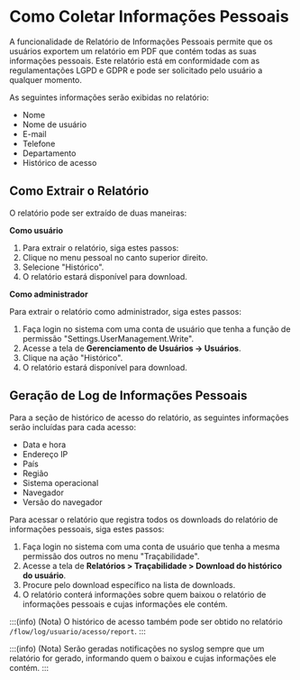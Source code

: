 # Como Coletar Informações Pessoais

A funcionalidade de Relatório de Informações Pessoais permite que os usuários exportem um relatório em PDF que contém todas as suas informações pessoais. Este relatório está em conformidade com as regulamentações LGPD e GDPR e pode ser solicitado pelo usuário a qualquer momento.

As seguintes informações serão exibidas no relatório:

- Nome
- Nome de usuário
- E-mail
- Telefone
- Departamento
- Histórico de acesso

## Como Extrair o Relatório

O relatório pode ser extraído de duas maneiras:

**Como usuário**

1. Para extrair o relatório, siga estes passos:
2. Clique no menu pessoal no canto superior direito.
3. Selecione "Histórico".
4. O relatório estará disponível para download.

**Como administrador**

Para extrair o relatório como administrador, siga estes passos:

1. Faça login no sistema com uma conta de usuário que tenha a função de permissão "Settings.UserManagement.Write".
2. Acesse a tela de **Gerenciamento de Usuários → Usuários**.
3. Clique na ação "Histórico".
4. O relatório estará disponível para download.

## Geração de Log de Informações Pessoais

Para a seção de histórico de acesso do relatório, as seguintes informações serão incluídas para cada acesso:

- Data e hora
- Endereço IP
- País
- Região
- Sistema operacional
- Navegador
- Versão do navegador

Para acessar o relatório que registra todos os downloads do relatório de informações pessoais, siga estes passos:

1. Faça login no sistema com uma conta de usuário que tenha a mesma permissão dos outros no menu "Traçabilidade".
2. Acesse a tela de **Relatórios > Traçabilidade > Download do histórico do usuário**.
3. Procure pelo download específico na lista de downloads.
4. O relatório conterá informações sobre quem baixou o relatório de informações pessoais e cujas informações ele contém.

:::(info) (Nota)
O histórico de acesso também pode ser obtido no relatório `/flow/log/usuario/acesso/report`.
:::

:::(info) (Nota)
Serão geradas notificações no syslog sempre que um relatório for gerado, informando quem o baixou e cujas informações ele contém.
:::